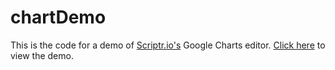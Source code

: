 # chartDemo

This is the code for a demo of [Scriptr.io's](//scriptr.io) Google Charts editor. [Click here](https://malek.scriptrapps.io/chartdemo/demo) to view the demo.
